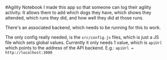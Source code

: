 #Agility Notebook
I made this app so that someone can log their agility activity.
It allows them to add which dogs they have, which shows they attended, which runs they did, and how well they did at those runs.

There's an associated backend, which needs to be running for this to work.

The only config really needed, is the `src/config.js` files, which is just a JS file which sets global values.
Currently it only needs 1 value, which is `apiUrl` which points to the address of the API backend. E.g.:
`apiUrl = http://localhost:3000`
